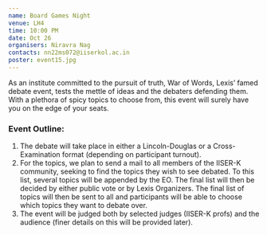 ```yaml
---
name: Board Games Night
venue: LH4
time: 10:00 PM
date: Oct 26
organisers: Niravra Nag 
contacts: nn22ms072@iiserkol.ac.in
poster: event15.jpg
---
```


As an institute committed to the pursuit of truth, War of Words, Lexis’ famed debate event,
tests the mettle of ideas and the debaters defending them. With a plethora of spicy topics to
choose from, this event will surely have you on the edge of your seats.
### Event Outline:
1. The debate will take place in either a Lincoln-Douglas or a Cross-Examination format
(depending on participant turnout).
2. For the topics, we plan to send a mail to all members of the IISER-K community, seeking
to find the topics they wish to see debated. To this list, several topics will be appended
by the EO. The final list will then be decided by either public vote or by Lexis Organizers.
The final list of topics will then be sent to all and participants will be able to choose
which topics they want to debate over.
3. The event will be judged both by selected judges (IISER-K profs) and the audience (finer
details on this will be provided later).
